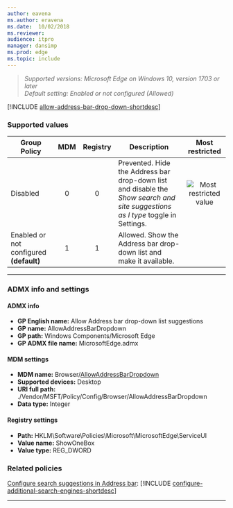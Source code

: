 ```yaml
---
author: eavena
ms.author: eravena
ms.date:  10/02/2018
ms.reviewer: 
audience: itpromanager: dansimp
ms.prod: edge
ms.topic: include
---
```


<!-- ## Allow Address bar drop-down list suggestions -->
>*Supported versions: Microsoft Edge on Windows 10, version 1703 or later*<br>
>*Default setting:  Enabled or not configured (Allowed)*

[!INCLUDE [allow-address-bar-drop-down-shortdesc](../shortdesc/allow-address-bar-drop-down-shortdesc.md)]


### Supported values


|              Group Policy               | MDM | Registry |                                                           Description                                                           |                 Most restricted                  |
|-----------------------------------------|:---:|:--------:|---------------------------------------------------------------------------------------------------------------------------------|:------------------------------------------------:|
|                Disabled                 |  0  |    0     | Prevented. Hide the Address bar drop-down list and disable the *Show search and site suggestions as I type* toggle in Settings. | ![Most restricted value](../images/check-gn.png) |
| Enabled or not configured **(default)** |  1  |    1     |                               Allowed. Show the Address bar drop-down list and make it available.                               |                                                  |

---

### ADMX info and settings

#### ADMX info
- **GP English name:** Allow Address bar drop-down list suggestions
- **GP name:** AllowAddressBarDropdown
- **GP path:** Windows Components/Microsoft Edge
- **GP ADMX file name:** MicrosoftEdge.admx

#### MDM settings
- **MDM name:** Browser/[AllowAddressBarDropdown](/windows/client-management/mdm/policy-csp-browser\#browser-allowaddressbardropdown)
- **Supported devices:** Desktop
- **URI full path:** ./Vendor/MSFT/Policy/Config/Browser/AllowAddressBarDropdown 
- **Data type:** Integer

#### Registry settings
- **Path:** HKLM\Software\Policies\Microsoft\MicrosoftEdge\ServiceUI 
- **Value name:** ShowOneBox
- **Value type:** REG_DWORD


### Related policies

[Configure search suggestions in Address bar](../available-policies.md#configure-search-suggestions-in-address-bar): [!INCLUDE [configure-additional-search-engines-shortdesc](../shortdesc/configure-additional-search-engines-shortdesc.md)]

<hr>